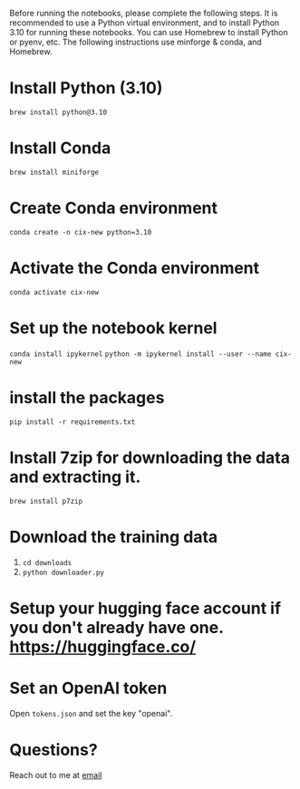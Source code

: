 Before running the notebooks, please complete the following steps. It is recommended to use a Python virtual environment, and to install Python 3.10 for running these notebooks. You can use Homebrew to install Python or pyenv, etc. The following instructions use minforge & conda, and Homebrew. 



# Install Python (3.10) 
`brew install python@3.10`

# Install Conda
`brew install miniforge`

# Create Conda environment
`conda create -n cix-new python=3.10`

# Activate the Conda environment
`conda activate cix-new`

# Set up the notebook kernel 
`conda install ipykernel` 
`python -m ipykernel install --user --name cix-new`

# install the packages 
`pip install -r requirements.txt`

# Install 7zip for downloading the data and extracting it. 
`brew install p7zip`

# Download the training data
1. `cd downloads`
2. `python downloader.py`

# Setup your hugging face account if you don't already have one. https://huggingface.co/

# Set an OpenAI token
Open `tokens.json` and set the key "openai". 

# Questions? 
Reach out to me at <a href="mailto:mandamarie05@gmail.com">email</a>

